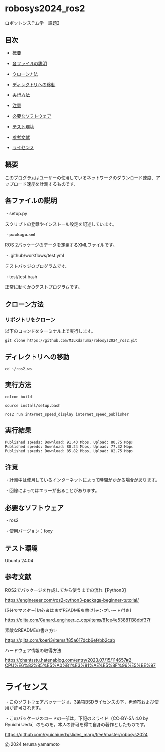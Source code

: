 # robosys2024_ros2
ロボットシステム学　課題2
## 目次
- [概要](#概要)

- [各ファイルの説明](#各ファイルの説明)

- [クローン方法](#クローン方法)

- [ディレクトリへの移動](#ディレクトリへの移動)

- [実行方法](#実行方法)

- [注意](#注意)

- [必要なソフトウェア](#必要なソフトウェア)

- [テスト環境](#テスト環境)

- [参考文献](#参考文献)

- [ライセンス](#ライセンス)

## 概要

このプログラムはユーザーの使用しているネットワークのダウンロード速度、アップロード速度を計測するものです.

## 各ファイルの説明

・setup.py

スクリプトの登録やインストール設定を記述しています。

・package.xml

ROS 2パッケージのデータを定義するXMLファイルです。

・.github/workflows/test.yml

テストバッジのプログラムです。

・test/test.bash

正常に動くかのテストプログラムです。

## クローン方法

### リポジトリをクローン

以下のコマンドをターミナル上で実行します。

```
git clone https://github.com/MILKdaruma/robosys2024_ros2.git
```

## ディレクトリへの移動

```
cd ~/ros2_ws
```

## 実行方法

```
colcon build
```

```
source install/setup.bash
```

```
ros2 run internet_speed_display internet_speed_publisher
```

## 実行結果

```
Published speeds: Download: 91.43 Mbps, Upload: 80.75 Mbps
Published speeds: Download: 80.24 Mbps, Upload: 77.32 Mbps
Published speeds: Download: 85.82 Mbps, Upload: 82.75 Mbps
```

## 注意

・計測中は使用しているインターネットによって時間がかかる場合があります。

・回線によってはエラーが出ることがあります。

## 必要なソフトウェア

・ros2

・使用バージョン：foxy

## テスト環境

Ubuntu 24.04

## 参考文献

ROS2でパッケージを作成してから使うまでの流れ【Python3】

https://engineeeer.com/ros2-python3-package-beginner-tutorial/

[5分でマスター]初心者はまずREADMEを書け[テンプレート付き]

https://qiita.com/Canard_engineer_c_cpp/items/81ce4e53881138dbf37f

素敵なREADMEの書き方✨

https://qiita.com/koeri3/items/f85a617dcb6efebb2cab

ハードウェア情報の取得方法

https://chantastu.hatenablog.com/entry/2023/07/15/114657#2-CPU%E6%83%85%E5%A0%B1%E3%81%AE%E5%8F%96%E5%BE%97

# ライセンス

・このソフトウェアパッケージは，3条項BSDライセンスの下，再頒布および使用が許可されます。

・このパッケージのコードの一部は，下記のスライド（CC-BY-SA 4.0 by Ryuichi Ueda）のものを，本人の許可を得て自身の著作としたものです。

https://github.com/ryuichiueda/slides_marp/tree/master/robosys2024

🄫 2024 teruma yamamoto


